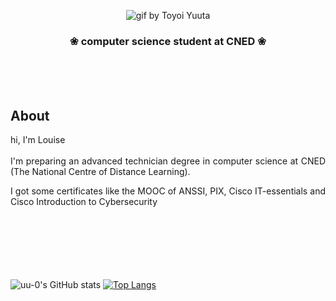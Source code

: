 <p align="center">
    <img alt="gif by Toyoi Yuuta" src="https://i.pinimg.com/originals/a7/53/a1/a753a1d7a63ceebebd970643b59f2cde.gif"/>
</p>

 <h3 align="center">❀  computer science student at CNED  ❀</h3>
 <br><br><br>
 <h2>About</h3>
 
 <div align="justify">
 <p>hi, I'm Louise
 <br><br>  
 I'm preparing an advanced technician degree in computer science at CNED (The National Centre of Distance Learning).</p>

<p>I got some certificates like the MOOC of ANSSI, PIX, Cisco IT-essentials and Cisco Introduction to Cybersecurity </p>
</div>

<br><br><br><br><br><br>
  ![uu-0's GitHub stats](https://github-readme-stats.vercel.app/api?username=uu-0&show_icons=true&theme=cobalt)    [![Top Langs](https://github-readme-stats.vercel.app/api/top-langs/?username=uu-0&&layout=compact&theme=cobalt)](https://github.com/uu-0/github-readme-stats)
